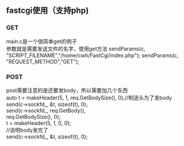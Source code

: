 ## fastcgi使用（支持php)
### GET
main.c是一个很简单get的例子</br>
参数就是需要发送文件的名字，使用get方法
sendParams(c, "SCRIPT_FILENAME","/home/cwh/FastCgi/index.php");
sendParams(c, "REQUEST_METHOD","GET");

### POST
post需要注意的是还要发body，所以需要加几个东西</br>
auto t = makeHeader(5, 1, req.GetBodySize(), 0);//制造头为了发body</br>
send(c->sockfd_, &t, sizeof(t), 0);</br>
send(c->sockfd_, req.GetBody(), </br>
req.GetBodySize(), 0);</br>
t = makeHeader(5, 1, 0, 0);</br>
//说明body发完了</br>
send(c->sockfd_, &t, sizeof(t), 0);

